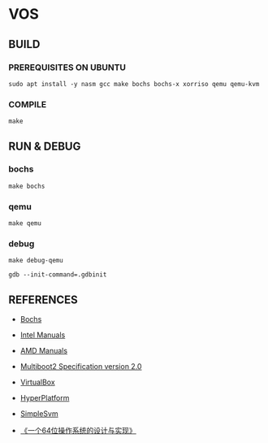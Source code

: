 
# VOS

## BUILD

### PREREQUISITES ON UBUNTU

```shell
sudo apt install -y nasm gcc make bochs bochs-x xorriso qemu qemu-kvm
```

### COMPILE

```shell
make
```

## RUN & DEBUG

### bochs

```shell
make bochs
```

### qemu

```shell
make qemu
``` 

### debug

```shell
make debug-qemu
``` 

```shell
gdb --init-command=.gdbinit
```

## REFERENCES

- [Bochs](http://bochs.sourceforge.net/)

- [Intel Manuals](https://software.intel.com/en-us/articles/intel-sdm)

- [AMD Manuals](https://developer.amd.com/resources/developer-guides-manuals/)

- [Multiboot2 Specification version 2.0](https://www.gnu.org/software/grub/manual/multiboot2/multiboot.html)

- [VirtualBox](https://www.virtualbox.org/)

- [HyperPlatform](https://github.com/tandasat/HyperPlatform)

- [SimpleSvm](https://github.com/tandasat/SimpleSvm)

- [《一个64位操作系统的设计与实现》](https://www.ituring.com.cn/book/2450)
